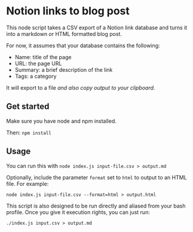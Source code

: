 # Notion links to blog post

This node script takes a CSV export of a Notion link database and turns it into a markdown or HTML formatted blog post.

For now, it assumes that your database contains the following:

* Name: title of the page
* URL: the page URL
* Summary: a brief description of the link
* Tags: a category

It will export to a file _and also copy output to your clipboard_.

## Get started

Make sure you have node and npm installed.

Then: `npm install`

## Usage

You can run this with `node index.js input-file.csv > output.md`

Optionally, include the parameter `format` set to `html` to output to an HTML file. For example:

`node index.js input-file.csv --format=html > output.html`

This script is also designed to be run directly and aliased from your bash profile. Once you give it execution rights, you can just run:

`./index.js input.csv > output.md`
